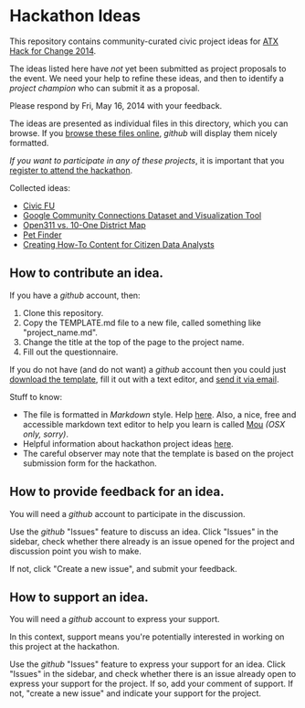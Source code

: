 # Hackathon Ideas

This repository contains community-curated civic project ideas for [ATX Hack for Change 2014](http://atxhackforchange.org/).

The ideas listed here have _not_ yet been submitted as project proposals to the event. We need your help to refine these ideas, and then to identify a _project champion_ who can submit it as a proposal.

Please respond by Fri, May 16, 2014 with your feedback.

The ideas are presented as individual files in this directory, which you can browse. If you [browse these files online](https://github.com/open-austin/hackathon-ideas/), _github_ will display them nicely formatted.

*If you want to participate in any of these projects*, it is important that you [register to attend the hackathon](http://www.eventbrite.com/e/atx-hack-for-change-registration-10082365627?aff=website).

Collected ideas:
* [Civic FU](civic_fu.md)
* [Google Community Connections Dataset and Visualization Tool](google_community_connections.md)
* [Open311 vs. 10-One District Map](open311_10one.md)
* [Pet Finder](pet_finder.md)
* [Creating How-To Content for Citizen Data Analysts](writing_data_how_tos.md)

## How to contribute an idea.

If you have a _github_ account, then:

1. Clone this repository.
1. Copy the TEMPLATE.md file to a new file, called something like "project_name.md".
1. Change the title at the top of the page to the project name.
1. Fill out the questionnaire.

If you do not have (and do not want) a _github_ account then you could just [download the template](http:TEMPLATE.md), fill it out with a text editor, and [send it via email](mailto:hack@open-austin.org).

Stuff to know:
* The file is formatted in _Markdown_ style. Help [here](http://daringfireball.net/projects/markdown/). Also, a nice, free and accessible markdown text editor to help you learn is called [Mou](http://mouapp.com/) _(OSX only, sorry)_.
* Helpful information about hackathon project ideas [here](http://atxhackforchange.org/projects/).
* The careful observer may note that the template is based on the project submission form for the hackathon.

## How to provide feedback for an idea.

You will need a _github_ account to participate in the discussion.

Use the _github_ "Issues" feature to discuss an idea. Click "Issues" in the sidebar, check whether there already is an issue opened for the project and discussion point you wish to make.

If not, click "Create a new issue", and submit your feedback.

## How to support an idea.

You will need a _github_ account to express your support.

In this context, support means you're potentially interested in working on this project at the hackathon.

Use the _github_ "Issues" feature to express your support for an idea. Click "Issues" in the sidebar, and check whether there is an issue already open to express your support for the project. If so, add your comment of support. If not, "create a new issue" and indicate your support for the project.
